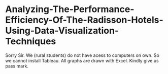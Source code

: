 # Analyzing-The-Performance-Efficiency-Of-The-Radisson-Hotels-Using-Data-Visualization-Techniques
Sorry Sir. We (rural students) do not have acess to computers on own. So we cannot install Tableau. All graphs are drawn with Excel. Kindly give us pass mark.
